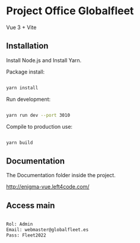 # Project Office Globalfleet

Vue 3 + Vite

## Installation

Install Node.js and Install Yarn.

Package install:

```sh 

yarn install

```

Run development:

```sh 

yarn run dev --port 3010

```

Compile to production use:

```sh 

yarn build

```

## Documentation

The Documentation folder inside the project.

http://enigma-vue.left4code.com/


## Access main

```sh 

Rol: Admin
Email: webmaster@globalfleet.es
Pass: Fleet2022

```
